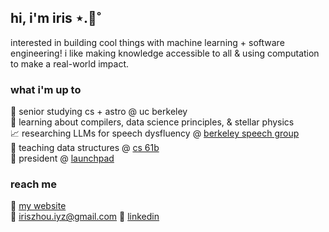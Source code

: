 ## hi, i'm iris ⋆.🌷˚ 
interested in building cool things with machine learning + software engineering! i like making knowledge accessible to all & using computation to make a real-world impact.

### what i'm up to
🧸 senior studying cs + astro @ uc berkeley  
🌱 learning about compilers, data science principles, & stellar physics  
📈 researching LLMs for speech dysfluency @ [berkeley speech group](https://people.eecs.berkeley.edu/~gopala/)  
📓 teaching data structures @ [cs 61b](https://sp25.datastructur.es/)  
🚀 president @ [launchpad](https://launchpad.studentorg.berkeley.edu/)  

### reach me
🔗 [my website](https://iriszhou-iyz.github.io/)  
📧 iriszhou.iyz@gmail.com
📍 [linkedin](https://www.linkedin.com/in/iriszhou-iyz)
